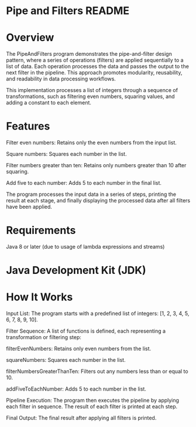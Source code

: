 # Pipe and Filters README
# Overview
The PipeAndFilters program demonstrates the pipe-and-filter design pattern, where a series of operations (filters) are applied sequentially to a list of data. Each operation processes the data and passes the output to the next filter in the pipeline. This approach promotes modularity, reusability, and readability in data processing workflows.

This implementation processes a list of integers through a sequence of transformations, such as filtering even numbers, squaring values, and adding a constant to each element.

# Features
Filter even numbers: Retains only the even numbers from the input list.

Square numbers: Squares each number in the list.

Filter numbers greater than ten: Retains only numbers greater than 10 after squaring.

Add five to each number: Adds 5 to each number in the final list.

The program processes the input data in a series of steps, printing the result at each stage, and finally displaying the processed data after all filters have been applied.

# Requirements
Java 8 or later (due to usage of lambda expressions and streams)

# Java Development Kit (JDK)

# How It Works
Input List: The program starts with a predefined list of integers: [1, 2, 3, 4, 5, 6, 7, 8, 9, 10].

Filter Sequence: A list of functions is defined, each representing a transformation or filtering step:

filterEvenNumbers: Retains only even numbers from the list.

squareNumbers: Squares each number in the list.

filterNumbersGreaterThanTen: Filters out any numbers less than or equal to 10.

addFiveToEachNumber: Adds 5 to each number in the list.

Pipeline Execution: The program then executes the pipeline by applying each filter in sequence. The result of each filter is printed at each step.

Final Output: The final result after applying all filters is printed.
